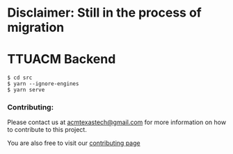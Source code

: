 # Disclaimer: Still in the process of migration
# TTUACM Backend
```
$ cd src
$ yarn --ignore-engines
$ yarn serve
```

### Contributing:
  Please contact us at [acmtexastech@gmail.com](mailto:acmtexastech@gmail.com) for more information on how to contribute to this project.

  You are also free to visit our [contributing page](https://github.com/ynigoreyes/ttuacm-backend/blob/master/.github/.CONTRIBUTING.md)
